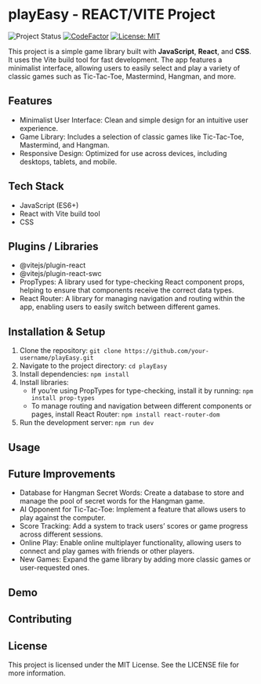 # playEasy - REACT/VITE Project

![Project Status](https://img.shields.io/badge/in%20progress-orange)
[![CodeFactor](https://www.codefactor.io/repository/github/lindabgaa/playeasy/badge)](https://www.codefactor.io/repository/github/lindabgaa/playeasy)
[![License: MIT](https://img.shields.io/badge/License-MIT-blue)](LICENSE)

This project is a simple game library built with **JavaScript**, **React**, and **CSS**. It uses the Vite build tool for fast development. The app features a minimalist interface, allowing users to easily select and play a variety of classic games such as Tic-Tac-Toe, Mastermind, Hangman, and more.

## Features

- Minimalist User Interface: Clean and simple design for an intuitive user experience.
- Game Library: Includes a selection of classic games like Tic-Tac-Toe, Mastermind, and Hangman.
- Responsive Design: Optimized for use across devices, including desktops, tablets, and mobile.

## Tech Stack

- JavaScript (ES6+)
- React with Vite build tool
- CSS

## Plugins / Libraries

- @vitejs/plugin-react
- @vitejs/plugin-react-swc
- PropTypes: A library used for type-checking React component props, helping to ensure that components receive the correct data types.
- React Router: A library for managing navigation and routing within the app, enabling users to easily switch between different games.

## Installation & Setup

1. Clone the repository: `git clone https://github.com/your-username/playEasy.git`
2. Navigate to the project directory: `cd playEasy`
3. Install dependencies: `npm install`
4. Install libraries:
   - If you’re using PropTypes for type-checking, install it by running: `npm install prop-types`
   - To manage routing and navigation between different components or pages, install React Router: `npm install react-router-dom`
5. Run the development server: `npm run dev`

## Usage

## Future Improvements

- Database for Hangman Secret Words: Create a database to store and manage the pool of secret words for the Hangman game.
- AI Opponent for Tic-Tac-Toe: Implement a feature that allows users to play against the computer.
- Score Tracking: Add a system to track users’ scores or game progress across different sessions.
- Online Play: Enable online multiplayer functionality, allowing users to connect and play games with friends or other players.
- New Games: Expand the game library by adding more classic games or user-requested ones.

## Demo

## Contributing

## License

This project is licensed under the MIT License. See the LICENSE file for more information.
